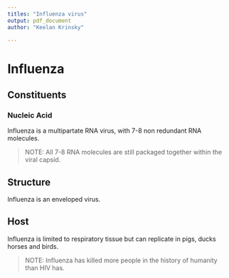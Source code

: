 ```yaml
---
titles: "Influenza virus"
output: pdf_document
author: "Keelan Krinsky"

---
```


# Influenza

## Constituents

### Nucleic Acid
Influenza is a multipartate RNA virus, with 7-8 non redundant RNA molecules. 

>NOTE: All 7-8 RNA molecules are still packaged together within the viral capsid. 

## Structure
Influenza is an enveloped virus.

## Host
Influenza is limited to respiratory tissue but can replicate in pigs, ducks horses and birds.

>NOTE: Influenza has killed more people in the history of humanity than HIV has. 
